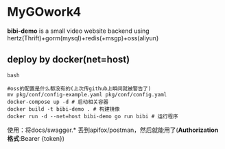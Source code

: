 # MyGOwork4

**bibi-demo** is a small video website backend using hertz(Thrift)+gorm(mysql)+redis(+msgp)+oss(aliyun)

## deploy by docker(net=host)
`bash`
```
#oss的配置是什么都没有的(上次传github上瞬间就被警告了)
mv pkg/conf/config-example.yaml pkg/conf/config.yaml
docker-compose up -d # 启动相关容器
docker build -t bibi-demo . # 构建镜像
docker run -d --net=host bibi-demo go run bibi # 运行程序
```

使用：将docs/swagger.* 丢到apifox/postman，然后就能用了(**Authorization格式**:Bearer {token})


